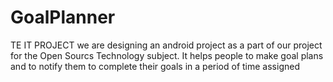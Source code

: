 # GoalPlanner
TE IT PROJECT
we are designing an android project as a part of our project for the Open Sourcs Technology subject.
It helps people to make goal plans and to notify them to complete their goals in a period of time assigned

